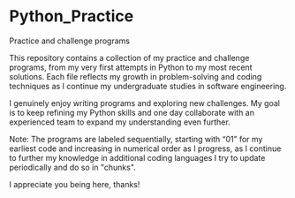 # Python_Practice
Practice and challenge programs 

This repository contains a collection of my practice and challenge programs, from my very first attempts in Python to my most recent solutions. Each file reflects my growth in problem-solving and coding techniques as I continue my undergraduate studies in software engineering.

I genuinely enjoy writing programs and exploring new challenges. My goal is to keep refining my Python skills and one day collaborate with an experienced team to expand my understanding even further.

Note: The programs are labeled sequentially, starting with “01” for my earliest code and increasing in numerical order as I progress, as I continue to further my knowledge in additional coding languages I try to update periodically and do so in "chunks".

I appreciate you being here, thanks!
